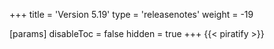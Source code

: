 +++
title = 'Version 5.19'
type = 'releasenotes'
weight = -19

[params]
  disableToc = false
  hidden = true
+++
{{< piratify >}}
